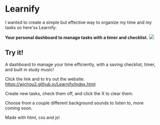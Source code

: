 # Learnify

I wanted to create a simple but effective way to organize my time and my tasks so here'ss Learnify:

<b>Your personal dashboard to manage tasks with a timer and checklist.</b>
<img src="Demoimage2.png"></img>

## Try it!

A dashboard to manage your time efficiently, with a saving checklist, timer, and built in study music!

Click the link and to try out the website: <a>https://wjchou2.github.io/Learnify/index.html</a>

Create new tasks, check them off, and click the X to clear them.

Choose from a couple different background sounds to listen to, more coming soon.

Made with html, css and js!

